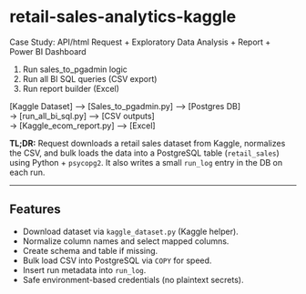 # retail-sales-analytics-kaggle
Case Study: API/html Request + Exploratory Data Analysis + Report + Power BI Dashboard

1. Run sales_to_pgadmin logic
2. Run all BI SQL queries (CSV export)
3. Run report builder (Excel)

[Kaggle Dataset] --> [Sales_to_pgadmin.py] --> [Postgres DB]
                                            \
                                             -> [run_all_bi_sql.py] --> [CSV outputs]
                                                                            \
                                                                             -> [Kaggle_ecom_report.py] --> [Excel]


**TL;DR:** Request downloads a retail sales dataset from Kaggle, normalizes the CSV, 
and bulk loads the data into a PostgreSQL table (`retail_sales`) using Python + `psycopg2`. 
It also writes a small `run_log` entry in the DB on each run.

---

## Features
- Download dataset via `kaggle_dataset.py` (Kaggle helper).
- Normalize column names and select mapped columns.
- Create schema and table if missing.
- Bulk load CSV into PostgreSQL via `COPY` for speed.
- Insert run metadata into `run_log`.
- Safe environment-based credentials (no plaintext secrets).



